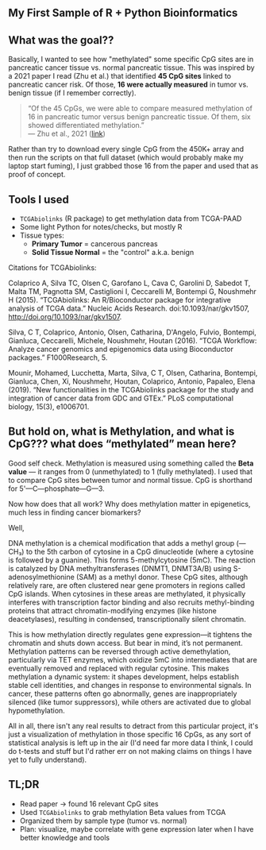 ## My First Sample of R + Python Bioinformatics

## What was the goal??

Basically, I wanted to see how "methylated" some specific CpG sites are in pancreatic cancer tissue vs. normal pancreatic tissue. This was inspired by a 2021 paper I read (Zhu et al.) that identified **45 CpG sites** linked to pancreatic cancer risk. Of those, **16 were actually measured** in tumor vs. benign tissue (if I remember correctly).

> “Of the 45 CpGs, we were able to compare measured methylation of 16 in pancreatic tumor versus benign pancreatic tissue. Of them, six showed differentiated methylation.”  
> — Zhu et al., 2021 ([link](https://doi.org/10.1158/1055-9965.EPI-21-0400))

Rather than try to download every single CpG from the 450K+ array and then run the scripts on that full dataset (which would probably make my laptop start fuming), I just grabbed those 16 from the paper and used that as proof of concept.

## Tools I used

- `TCGAbiolinks` (R package) to get methylation data from TCGA-PAAD
- Some light Python for notes/checks, but mostly R
- Tissue types:
  - **Primary Tumor** = cancerous pancreas
  - **Solid Tissue Normal** = the "control" a.k.a. benign

Citations for TCGAbiolinks:

Colaprico A, Silva TC, Olsen C, Garofano L, Cava C, Garolini D, Sabedot T, Malta TM, Pagnotta SM, Castiglioni I, Ceccarelli M, Bontempi G, Noushmehr H (2015). “TCGAbiolinks: An R/Bioconductor package for integrative analysis of TCGA data.” Nucleic Acids Research. doi:10.1093/nar/gkv1507, http://doi.org/10.1093/nar/gkv1507.

Silva, C T, Colaprico, Antonio, Olsen, Catharina, D'Angelo, Fulvio, Bontempi, Gianluca, Ceccarelli, Michele, Noushmehr, Houtan (2016). “TCGA Workflow: Analyze cancer genomics and epigenomics data using Bioconductor packages.” F1000Research, 5.

Mounir, Mohamed, Lucchetta, Marta, Silva, C T, Olsen, Catharina, Bontempi, Gianluca, Chen, Xi, Noushmehr, Houtan, Colaprico, Antonio, Papaleo, Elena (2019). “New functionalities in the TCGAbiolinks package for the study and integration of cancer data from GDC and GTEx.” PLoS computational biology, 15(3), e1006701.

## But hold on, what is Methylation, and what is CpG??? what does “methylated” mean here?

Good self check. Methylation is measured using something called the **Beta value** — it ranges from 0 (unmethylated) to 1 (fully methylated). I used that to compare CpG sites between tumor and normal tissue. CpG is shorthand for 5'—C—phosphate—G—3.

Now how does that all work? Why does methylation matter in epigenetics, much less in finding cancer biomarkers?

Well, 

DNA methylation is a chemical modification that adds a methyl group (—CH₃) to the 5th carbon of cytosine in a CpG dinucleotide (where a cytosine is followed by a guanine). This forms 5-methylcytosine (5mC). The reaction is catalyzed by DNA methyltransferases (DNMT1, DNMT3A/B) using S-adenosylmethionine (SAM) as a methyl donor. These CpG sites, although relatively rare, are often clustered near gene promoters in regions called CpG islands. When cytosines in these areas are methylated, it physically interferes with transcription factor binding and also recruits methyl-binding proteins that attract chromatin-modifying enzymes (like histone deacetylases), resulting in condensed, transcriptionally silent chromatin.

This is how methylation directly regulates gene expression—it tightens the chromatin and shuts down access. But bear in mind, it’s not permanent. Methylation patterns can be reversed through active demethylation, particularly via TET enzymes, which oxidize 5mC into intermediates that are eventually removed and replaced with regular cytosine. This makes methylation a dynamic system: it shapes development, helps establish stable cell identities, and changes in response to environmental signals. In cancer, these patterns often go abnormally, genes are inappropriately silenced (like tumor suppressors), while others are activated due to global hypomethylation.

All in all, there isn't any real results to detract from this particular project, it's just a visualization of methylation in those specific 16 CpGs, as any sort of statistical analysis is left up in the air (I'd need far more data I think, I could do t-tests and stuff but I'd rather err on not making claims on things I have yet to fully understand).

## TL;DR

- Read paper → found 16 relevant CpG sites
- Used `TCGAbiolinks` to grab methylation Beta values from TCGA
- Organized them by sample type (tumor vs. normal)
- Plan: visualize, maybe correlate with gene expression later when I have better knowledge and tools
  
